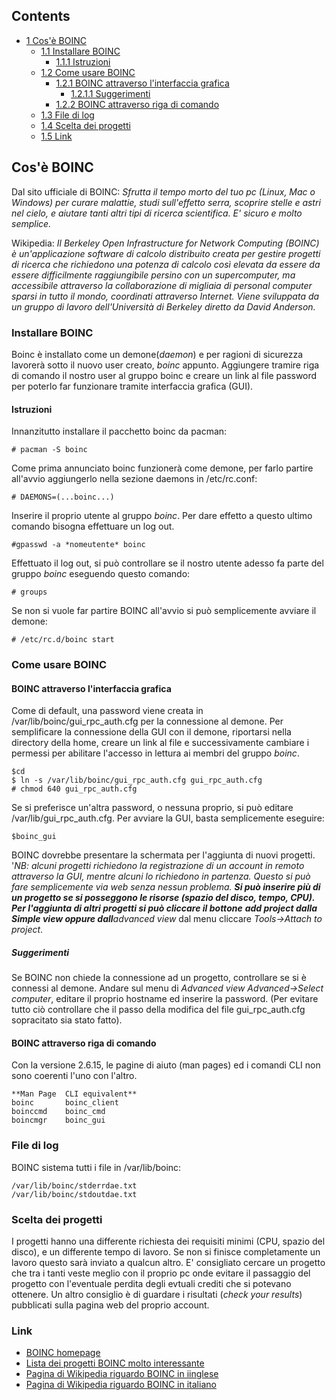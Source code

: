 ## Contents

*   [1 Cos'è BOINC](#Cos.27.C3.A8_BOINC)
    *   [1.1 Installare BOINC](#Installare_BOINC)
        *   [1.1.1 Istruzioni](#Istruzioni)
    *   [1.2 Come usare BOINC](#Come_usare_BOINC)
        *   [1.2.1 BOINC attraverso l'interfaccia grafica](#BOINC_attraverso_l.27interfaccia_grafica)
            *   [1.2.1.1 Suggerimenti](#Suggerimenti)
        *   [1.2.2 BOINC attraverso riga di comando](#BOINC_attraverso_riga_di_comando)
    *   [1.3 File di log](#File_di_log)
    *   [1.4 Scelta dei progetti](#Scelta_dei_progetti)
    *   [1.5 Link](#Link)

## Cos'è BOINC

Dal sito ufficiale di BOINC: *Sfrutta il tempo morto del tuo pc (Linux, Mac o Windows) per curare malattie, studi sull'effetto serra, scoprire stelle e astri nel cielo, e aiutare tanti altri tipi di ricerca scientifica. E' sicuro e molto semplice.*

Wikipedia: *Il Berkeley Open Infrastructure for Network Computing (BOINC) è un'applicazione software di calcolo distribuito creata per gestire progetti di ricerca che richiedono una potenza di calcolo così elevata da essere da essere difficilmente raggiungibile persino con un supercomputer, ma accessibile attraverso la collaborazione di migliaia di personal computer sparsi in tutto il mondo, coordinati attraverso Internet. Viene sviluppata da un gruppo di lavoro dell'Università di Berkeley diretto da David Anderson.*

### Installare BOINC

Boinc è installato come un demone(*daemon*) e per ragioni di sicurezza lavorerà sotto il nuovo user creato, *boinc* appunto. Aggiungere tramire riga di comando il nostro user al gruppo boinc e creare un link al file password per poterlo far funzionare tramite interfaccia grafica (GUI).

#### Istruzioni

Innanzitutto installare il pacchetto boinc da pacman:

```
# pacman -S boinc

```

Come prima annunciato boinc funzionerà come demone, per farlo partire all'avvio aggiungerlo nella sezione daemons in /etc/rc.conf:

```
# DAEMONS=(...boinc...)

```

Inserire il proprio utente al gruppo *boinc*. Per dare effetto a questo ultimo comando bisogna effettuare un log out.

```
#gpasswd -a *nomeutente* boinc

```

Effettuato il log out, si può controllare se il nostro utente adesso fa parte del gruppo *boinc* eseguendo questo comando:

```
# groups

```

Se non si vuole far partire BOINC all'avvio si può semplicemente avviare il demone:

```
# /etc/rc.d/boinc start

```

### Come usare BOINC

#### BOINC attraverso l'interfaccia grafica

Come di default, una password viene creata in /var/lib/boinc/gui_rpc_auth.cfg per la connessione al demone. Per semplificare la connessione della GUI con il demone, riportarsi nella directory della home, creare un link al file e successivamente cambiare i permessi per abilitare l'accesso in lettura ai membri del gruppo *boinc*.

```
$cd
$ ln -s /var/lib/boinc/gui_rpc_auth.cfg gui_rpc_auth.cfg
# chmod 640 gui_rpc_auth.cfg

```

Se si preferisce un'altra password, o nessuna proprio, si può editare /var/lib/gui_rpc_auth.cfg. Per avviare la GUI, basta semplicemente eseguire:

```
$boinc_gui

```

BOINC dovrebbe presentare la schermata per l'aggiunta di nuovi progetti. '*NB: alcuni progetti richiedono la registrazione di un account in remoto attraverso la GUI, mentre alcuni lo richiedono in partenza. Questo si può fare semplicemente via web senza nessun problema. **Si può inserire più di un progetto se si posseggono le risorse (spazio del disco, tempo, CPU). Per l'aggiunta di altri progetti si può cliccare il bottone** ***add project *dalla* Simple view *oppure dall****advanced view* dal menu cliccare *Tools->Attach to project*.

##### Suggerimenti

Se BOINC non chiede la connessione ad un progetto, controllare se si è connessi al demone. Andare sul menu di *Advanced view* *Advanced->Select computer*, editare il proprio hostname ed inserire la password. (Per evitare tutto ciò controllare che il passo della modifica del file gui_rpc_auth.cfg sopracitato sia stato fatto).

#### BOINC attraverso riga di comando

Con la versione 2.6.15, le pagine di aiuto (man pages) ed i comandi CLI non sono coerenti l'uno con l'altro.

```
**Man Page	CLI equivalent**
boinc		boinc_client
boinccmd	boinc_cmd
boincmgr	boinc_gui

```

### File di log

BOINC sistema tutti i file in /var/lib/boinc:

```
/var/lib/boinc/stderrdae.txt
/var/lib/boinc/stdoutdae.txt

```

### Scelta dei progetti

I progetti hanno una differente richiesta dei requisiti minimi (CPU, spazio del disco), e un differente tempo di lavoro. Se non si finisce completamente un lavoro questo sarà inviato a qualcun altro. E' consigliato cercare un progetto che tra i tanti veste meglio con il proprio pc onde evitare il passaggio del progetto con l'eventuale perdita degli evtuali crediti che si potevano ottenere. Un altro consiglio è di guardare i risultati (*check your results*) pubblicati sulla pagina web del proprio account.

### Link

*   [BOINC homepage](http://boinc.berkeley.edu/)
*   [Lista dei progetti BOINC molto interessante](http://boinc.berkeley.edu/projects.php)
*   [Pagina di Wikipedia riguardo BOINC in iinglese](https://en.wikipedia.org/wiki/BOINC "wikipedia:BOINC")
*   [Pagina di Wikipedia riguardo BOINC in italiano](https://it.wikipedia.org/wiki/BOINC)